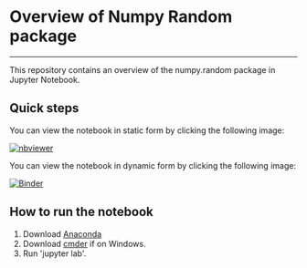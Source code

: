 # Overview of Numpy Random package

***

This repository contains an overview of the numpy.random package in Jupyter Notebook.

## Quick steps

You can view the notebook in static form by clicking the following image:

[![nbviewer](https://raw.githubusercontent.com/jupyter/design/master/logos/Badges/nbviewer_badge.svg)](https://nbviewer.org/github/andrius-kor/numpy-random/blob/main/numpy-random.ipynb)


You can view the notebook in dynamic form by clicking the following image:

[![Binder](https://mybinder.org/badge_logo.svg)](https://mybinder.org/v2/gh/andrius-kor/numpy-random/HEAD?labpath=https%3A%2F%2Fgithub.com%2Fandrius-kor%2Fnumpy-random%2Fblob%2Fmain%2Fnumpy-random.ipynb)


## How to run the notebook

1. Download [Anaconda]()
2. Download [cmder]() if on Windows.
3. Run 'jupyter lab'.
